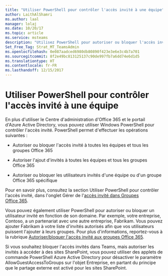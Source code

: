 ```yaml
---
title: "Utiliser PowerShell pour contrôler l'accès invité à une équipe"
author: LaithAlShamri
ms.author: laal
manager: lolaj
ms.date: 10/20/17
ms.topic: article
ms.service: msteams
description: "Utilisez PowerShell pour autoriser ou bloquer l'accès invité aux équipes dans Microsoft Teams."
Set_Free_Tag: Strat_MT_TeamsAdmin
ms.openlocfilehash: 0e087aadced6980db80890f423e3e6e3c4b7a701
ms.sourcegitcommit: 8f2e49bc813125137c90de997fb7a6dd74e6d1d5
ms.translationtype: HT
ms.contentlocale: fr-FR
ms.lasthandoff: 12/15/2017
---
```

<a name="use-powershell-to-control-guest-access-to-a-team"></a>Utiliser PowerShell pour contrôler l'accès invité à une équipe
================================================

En plus d'utiliser le Centre d'administration d'Office 365 et le portail d'Azure Active Directory, vous pouvez utiliser Windows PowerShell pour contrôler l'accès invité. PowerShell permet d'effectuer les opérations suivantes :
  
  
   

- Autoriser ou bloquer l'accès invité à toutes les équipes et tous les groupes Office 365
    
  
- Autoriser l'ajout d'invités à toutes les équipes et tous les groupes Office 365
    
  
- Autoriser ou bloquer les utilisateurs invités d'une équipe ou d'un groupe Office 365 spécifique
    
  
Pour en savoir plus, consultez la section Utiliser PowerShell pour contrôler l'accès invité, dans l'onglet Gérer de l'[accès invité dans Groupes Office 365](https://support.office.com/en-us/article/Use-PowerShell-to-control-guest-access-bfc7a840-868f-4fd6-a390-f347bf51aff6#bkmk_usepowershell).
  
    
    
Vous pouvez également utiliser PowerShell pour autoriser ou bloquer un utilisateur invité en fonction de son domaine. Par exemple, votre entreprise, Contoso, a un partenariat avec une autre entreprise, Fabrikam. Vous pouvez ajouter Fabrikam à votre liste d'invités autorisés afin que vos utilisateurs puissent l'ajouter à leurs groupes. Pour plus d'informations, reportez-vous à la rubrique [Autoriser/bloquer l'accès invité aux groupes Office 365](https://go.microsoft.com/fwlink/?linkid=854001).
  
 
Si vous souhaitez bloquer l'accès invités dans Teams, mais autoriser les invités à accéder à des sites SharePoint, vous pouvez utiliser des applets de commande PowerShell Azure Active Directory pour désactiver le paramètre AllowGuestAccessToGroups sur l'objet Entreprise, en partant du principe que le partage externe est activé pour les sites SharePoint.   

